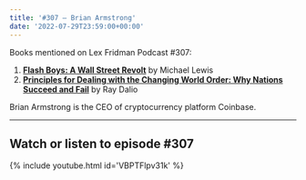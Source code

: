```yaml
---
title: '#307 – Brian Armstrong'
date: '2022-07-29T23:59:00+00:00'
---
```


Books mentioned on Lex Fridman Podcast #307:

1. <b><a href="https://amzn.to/3EHFAq1" target="_blank" rel="sponsored noopener noreferrer">Flash Boys: A Wall Street Revolt</a></b> by Michael Lewis
2. <b><a href="https://amzn.to/3Gn9rp7" target="_blank" rel="sponsored noopener noreferrer">Principles for Dealing with the Changing World Order: Why Nations Succeed and Fail</a></b> by Ray Dalio

Brian Armstrong is the CEO of cryptocurrency platform Coinbase.

- - - - - -

## Watch or listen to episode #307

{% include youtube.html id='VBPTFlpv31k' %}
